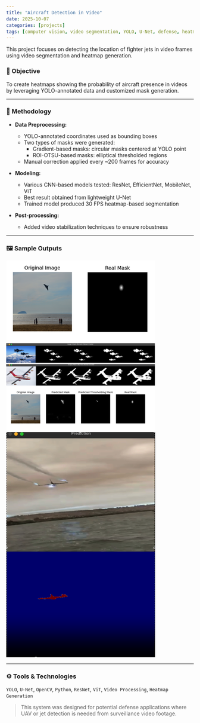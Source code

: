 ```yaml
---
title: "Aircraft Detection in Video"
date: 2025-10-07
categories: [projects]
tags: [computer vision, video segmentation, YOLO, U-Net, defense, heatmap]
---
```


This project focuses on detecting the location of fighter jets in video frames using video segmentation and heatmap generation.

### 🎯 Objective

To create heatmaps showing the probability of aircraft presence in videos by leveraging YOLO-annotated data and customized mask generation.

---

### 🔧 Methodology

- **Data Preprocessing:**
  - YOLO-annotated coordinates used as bounding boxes
  - Two types of masks were generated:
    - Gradient-based masks: circular masks centered at YOLO point
    - ROI-OTSU-based masks: elliptical thresholded regions
  - Manual correction applied every ~200 frames for accuracy

- **Modeling:**
  - Various CNN-based models tested: ResNet, EfficientNet, MobileNet, ViT
  - Best result obtained from lightweight U-Net
  - Trained model produced 30 FPS heatmap-based segmentation

- **Post-processing:**
  - Added video stabilization techniques to ensure robustness

---

### 🖼️ Sample Outputs

<img src="/assets/img/mask.png" width="400"/>
<img src="/assets/img/masks_process1.png" width="400"/>
<img src="/assets/img/masks_process2.png" width="400"/>
<img src="/assets/img/prediction.png" width="400"/>
<img src="/assets/img/app.png" width="400"/>

---

### ⚙️ Tools & Technologies

`YOLO`, `U-Net`, `OpenCV`, `Python`, `ResNet`, `ViT`, `Video Processing`, `Heatmap Generation`

> This system was designed for potential defense applications where UAV or jet detection is needed from surveillance video footage.
